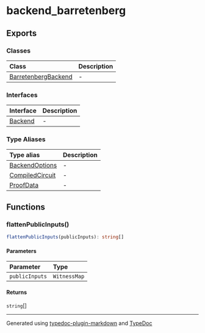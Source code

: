 # backend_barretenberg

## Exports

### Classes

| Class | Description |
| :------ | :------ |
| [BarretenbergBackend](classes/BarretenbergBackend.md) | - |

### Interfaces

| Interface | Description |
| :------ | :------ |
| [Backend](interfaces/Backend.md) | - |

### Type Aliases

| Type alias | Description |
| :------ | :------ |
| [BackendOptions](type-aliases/BackendOptions.md) | - |
| [CompiledCircuit](type-aliases/CompiledCircuit.md) | - |
| [ProofData](type-aliases/ProofData.md) | - |

## Functions

### flattenPublicInputs()

```ts
flattenPublicInputs(publicInputs): string[]
```

#### Parameters

| Parameter | Type |
| :------ | :------ |
| `publicInputs` | `WitnessMap` |

#### Returns

`string`[]

***

Generated using [typedoc-plugin-markdown](https://www.npmjs.com/package/typedoc-plugin-markdown) and [TypeDoc](https://typedoc.org/)
